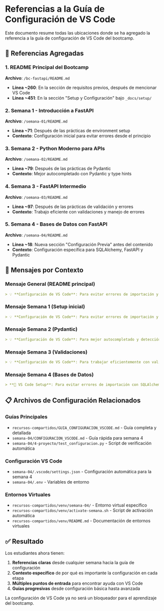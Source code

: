 # Referencias a la Guía de Configuración de VS Code

Este documento resume todas las ubicaciones donde se ha agregado la referencia a la guía de configuración de VS Code del bootcamp.

## 📁 Referencias Agregadas

### 1. README Principal del Bootcamp

**Archivo**: `/bc-fastapi/README.md`

- **Línea ~260**: En la sección de requisitos previos, después de mencionar VS Code
- **Línea ~451**: En la sección "Setup y Configuración" bajo `_docs/setup/`

### 2. Semana 1 - Introducción a FastAPI

**Archivo**: `/semana-01/README.md`

- **Línea ~71**: Después de las prácticas de environment setup
- **Contexto**: Configuración inicial para evitar errores desde el principio

### 3. Semana 2 - Python Moderno para APIs

**Archivo**: `/semana-02/README.md`

- **Línea ~79**: Después de las prácticas de Pydantic
- **Contexto**: Mejor autocompletado con Pydantic y type hints

### 4. Semana 3 - FastAPI Intermedio

**Archivo**: `/semana-03/README.md`

- **Línea ~97**: Después de las prácticas de validación y errores
- **Contexto**: Trabajo eficiente con validaciones y manejo de errores

### 5. Semana 4 - Bases de Datos con FastAPI

**Archivo**: `/semana-04/README.md`

- **Línea ~18**: Nueva sección "Configuración Previa" antes del contenido
- **Contexto**: Configuración específica para SQLAlchemy, FastAPI y Pydantic

## 🎯 Mensajes por Contexto

### Mensaje General (README principal)

```markdown
> 💡 **Configuración de VS Code**: Para evitar errores de importación y tener la mejor experiencia de desarrollo, consulta la [Guía de Configuración de VS Code](recursos-compartidos/GUIA_CONFIGURACION_VSCODE.md)
```

### Mensaje Semana 1 (Setup inicial)

```markdown
> 💡 **Configuración de VS Code**: Para evitar errores de importación y tener una mejor experiencia de desarrollo, consulta la [Guía de Configuración de VS Code](../recursos-compartidos/GUIA_CONFIGURACION_VSCODE.md)
```

### Mensaje Semana 2 (Pydantic)

```markdown
> 💡 **Configuración de VS Code**: Para mejor autocompletado y detección de errores con Pydantic, consulta la [Guía de Configuración de VS Code](../recursos-compartidos/GUIA_CONFIGURACION_VSCODE.md)
```

### Mensaje Semana 3 (Validaciones)

```markdown
> 💡 **Configuración de VS Code**: Para trabajar eficientemente con validaciones y errores de FastAPI, consulta la [Guía de Configuración de VS Code](../recursos-compartidos/GUIA_CONFIGURACION_VSCODE.md)
```

### Mensaje Semana 4 (Bases de Datos)

```markdown
> **🔧 VS Code Setup**: Para evitar errores de importación con SQLAlchemy, FastAPI y Pydantic, consulta la [Guía de Configuración de VS Code](../recursos-compartidos/GUIA_CONFIGURACION_VSCODE.md) y la [Configuración Rápida](./CONFIGURACION_VSCODE.md)
```

## 📋 Archivos de Configuración Relacionados

### Guías Principales

- `recursos-compartidos/GUIA_CONFIGURACION_VSCODE.md` - Guía completa y detallada
- `semana-04/CONFIGURACION_VSCODE.md` - Guía rápida para semana 4
- `semana-04/4-proyecto/test_configuracion.py` - Script de verificación automática

### Configuración VS Code

- `semana-04/.vscode/settings.json` - Configuración automática para la semana 4
- `semana-04/.env` - Variables de entorno

### Entornos Virtuales

- `recursos-compartidos/venv/semana-04/` - Entorno virtual específico
- `recursos-compartidos/venv/activate-semana.sh` - Script de activación automática
- `recursos-compartidos/venv/README.md` - Documentación de entornos virtuales

## ✅ Resultado

Los estudiantes ahora tienen:

1. **Referencias claras** desde cualquier semana hacia la guía de configuración
2. **Contexto específico** de por qué es importante la configuración en cada etapa
3. **Múltiples puntos de entrada** para encontrar ayuda con VS Code
4. **Guías progresivas** desde configuración básica hasta avanzada

La configuración de VS Code ya no será un bloqueador para el aprendizaje del bootcamp.
